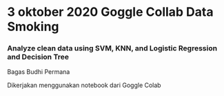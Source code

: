 # 3 oktober 2020 Goggle Collab Data Smoking

### Analyze clean data using SVM, KNN, and Logistic Regression and Decision Tree

Bagas Budhi Permana

Dikerjakan menggunakan notebook dari Goggle Colab
